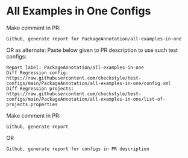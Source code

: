# All Examples in One Configs
Make comment in PR:
```
Github, generate report for PackageAnnotation/all-examples-in-one
```
OR as alternate:
Paste below given to PR description to use such test configs:
```
Report label: PackageAnnotation/all-examples-in-one
Diff Regression config: https://raw.githubusercontent.com/checkstyle/test-configs/main/PackageAnnotation/all-examples-in-one/config.xml
Diff Regression projects: https://raw.githubusercontent.com/checkstyle/test-configs/main/PackageAnnotation/all-examples-in-one/list-of-projects.properties
```
Make comment in PR:
```
Github, generate report
```
OR
```
Github, generate report for configs in PR description
```
